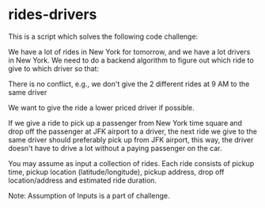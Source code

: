 # rides-drivers


This is a script which solves the following code challenge:

We have a lot of rides in New York for tomorrow, and we have a lot drivers in New York. We need to do a backend algorithm to figure out which ride to give to which driver so that:

There is no conflict, e.g., we don't give the 2 different rides at 9 AM to the same driver

We want to give the ride a lower priced driver if possible.

If we give a ride to pick up a passenger from New York time square and drop off the passenger at JFK airport to a driver, the next ride we give to the same driver should preferably pick up from JFK airport, this way, the driver doesn't have to drive a lot without a paying passenger on the car.

You may assume as input a collection of rides. Each ride consists of pickup time, pickup location (latitude/longitude), pickup address, drop off location/address and estimated ride duration. 

Note: Assumption of Inputs is a part of challenge.
